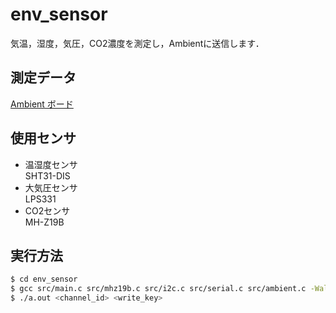 # env_sensor

気温，湿度，気圧，CO2濃度を測定し，Ambientに送信します．

## 測定データ

[Ambient ボード](https://ambidata.io/bd/board.html?id=17173)

## 使用センサ
- 温湿度センサ\
  SHT31-DIS
- 大気圧センサ\
  LPS331
- CO2センサ\
  MH-Z19B

## 実行方法

```sh
$ cd env_sensor
$ gcc src/main.c src/mhz19b.c src/i2c.c src/serial.c src/ambient.c -Wall
$ ./a.out <channel_id> <write_key>
```



